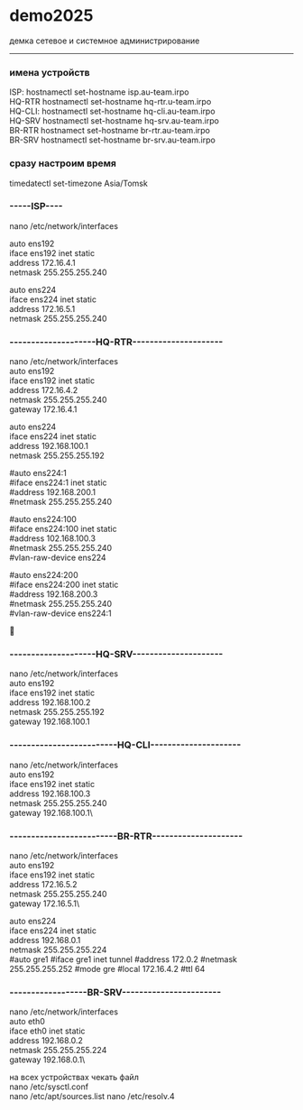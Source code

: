 # demo2025
демка сетевое и системное администрирование 

-------------------------------------------

### имена устройств

ISP: hostnamectl set-hostname isp.au-team.irpo\
HQ-RTR hostnamectl set-hostname hq-rtr.u-team.irpo\
HQ-CLI: hostnamectl set-hostname hq-cli.au-team.irpo\
HQ-SRV hostnamectl set-hostname hq-srv.au-team.irpo\
BR-RTR hostnamect set-hostname br-rtr.au-team.irpo\
BR-SRV hostnamectl set-hostname br-srv.au-team.irpo

### сразу настроим время

timedatectl set-timezone Asia/Tomsk

### -----ISP----

nano /etc/network/interfaces

auto ens192\
iface ens192 inet static\
address 172.16.4.1  
netmask 255.255.255.240

auto ens224  
iface ens224 inet static  
address 172.16.5.1  
netmask 255.255.255.240



### --------------------HQ-RTR---------------------

nano /etc/network/interfaces  
auto ens192  
iface ens192 inet static  
    address 172.16.4.2  
    netmask 255.255.255.240  
    gateway 172.16.4.1  

auto ens224  
iface ens224 inet static  
    address 192.168.100.1  
    netmask 255.255.255.192  

#auto ens224:1  
#iface ens224:1 inet static  
     #address 192.168.200.1  
     #netmask 255.255.255.240  

#auto ens224:100  
#iface ens224:100 inet static  
    #address 102.168.100.3  
    #netmask 255.255.255.240  
#vlan-raw-device ens224 

#auto ens224:200  
#iface ens224:200 inet static  
    #address 192.168.200.3  
    #netmask 255.255.255.240  
#vlan-raw-device ens224:1

🖕

### --------------------HQ-SRV---------------------


nano /etc/network/interfaces\
auto ens192\
iface ens192 inet static\
    address 192.168.100.2\
    netmask 255.255.255.192\
    gateway 192.168.100.1



### -------------------------HQ-CLI---------------------
nano /etc/network/interfaces\
auto ens192\
iface ens192 inet static\
    address 192.168.100.3\
    netmask 255.255.255.240\
    gateway 192.168.100.1\


### -------------------------BR-RTR---------------------

nano  /etc/network/interfaces\
auto ens192\
iface ens192 inet static\
    address 172.16.5.2\
    netmask 255.255.255.240\
    gateway 172.16.5.1\

auto ens224\
iface ens224 inet static\
    address 192.168.0.1\
    netmask 255.255.255.224\
#auto gre1
#iface gre1 inet tunnel
#address 172.0.2
#netmask 255.255.255.252
#mode gre
#local 172.16.4.2
#ttl 64



### ------------------BR-SRV-----------------------

nano  /etc/network/interfaces\
auto eth0\
iface eth0 inet static\
    address 192.168.0.2\
    netmask 255.255.255.224\
    gateway 192.168.0.1\

на всех устройствах чекать файл\
nano /etc/sysctl.conf\
nano /etc/apt/sources.list
nano /etc/resolv.4
